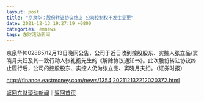 ```yaml
---
layout: post
title: "京泉华：股份转让协议终止 公司控制权不发生变更"
date: 2021-12-13 19:27:19 +0800
categories: emnews
tags: 东财滚动新闻
---
```


京泉华(002885)12月13日晚间公告，公司于近日收到控股股东、实控人张立品/窦晓月夫妇及其一致行动人张礼扬先生的《解除协议通知书》。此次股份转让协议终止履行后，公司的控股股东、实控人仍为张立品、窦晓月夫妇。（证券时报）

<http://finance.eastmoney.com/news/1354,202112132212020372.html>

[返回东财滚动新闻](//finews.withounder.com/emnews/)｜[返回首页](//finews.withounder.com/)